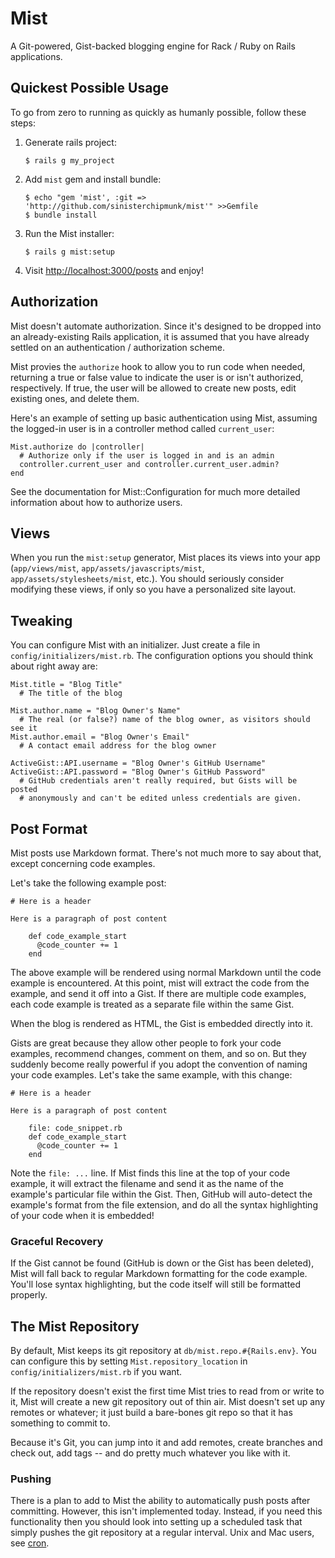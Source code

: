 # Mist

A Git-powered, Gist-backed blogging engine for Rack / Ruby on Rails applications.

## Quickest Possible Usage

To go from zero to running as quickly as humanly possible, follow these steps:

  1. Generate rails project:
  
         $ rails g my_project
         
  2. Add `mist` gem and install bundle:
  
         $ echo "gem 'mist', :git => 'http://github.com/sinisterchipmunk/mist'" >>Gemfile
         $ bundle install
         
  3. Run the Mist installer:
  
         $ rails g mist:setup
         
  4. Visit [http://localhost:3000/posts](http://localhost:3000/posts) and enjoy!
  
## Authorization

Mist doesn't automate authorization. Since it's designed to be dropped into an already-existing Rails application, it is assumed that you have already settled on an authentication / authorization scheme.

Mist provies the `authorize` hook to allow you to run code when needed, returning a true or false value to indicate the user is or isn't authorized, respectively. If true, the user will be allowed to create new posts, edit existing ones, and delete them.

Here's an example of setting up basic authentication using Mist, assuming the logged-in user is in a controller method called `current_user`:

    Mist.authorize do |controller|
      # Authorize only if the user is logged in and is an admin
      controller.current_user and controller.current_user.admin?
    end

See the documentation for Mist::Configuration for much more detailed information about how to authorize users.

## Views

When you run the `mist:setup` generator, Mist places its views into your app (`app/views/mist`, `app/assets/javascripts/mist`, `app/assets/stylesheets/mist`, etc.). You should seriously consider modifying these views, if only so you have a personalized site layout.

## Tweaking

You can configure Mist with an initializer. Just create a file in `config/initializers/mist.rb`. The configuration options you should think about right away are:

    Mist.title = "Blog Title"
      # The title of the blog
      
    Mist.author.name = "Blog Owner's Name"
      # The real (or false?) name of the blog owner, as visitors should see it
    Mist.author.email = "Blog Owner's Email"
      # A contact email address for the blog owner
      
    ActiveGist::API.username = "Blog Owner's GitHub Username"
    ActiveGist::API.password = "Blog Owner's GitHub Password"
      # GitHub credentials aren't really required, but Gists will be posted
      # anonymously and can't be edited unless credentials are given.

## Post Format

Mist posts use Markdown format. There's not much more to say about that, except concerning code examples.

Let's take the following example post:

    # Here is a header
    
    Here is a paragraph of post content
    
        def code_example_start
          @code_counter += 1
        end
    
The above example will be rendered using normal Markdown until the code example is encountered. At this point, mist will extract the code from the example, and send it off into a Gist. If there are multiple code examples, each code example is treated as a separate file within the same Gist.

When the blog is rendered as HTML, the Gist is embedded directly into it.

Gists are great because they allow other people to fork your code examples, recommend changes, comment on them, and so on. But they suddenly become really powerful if you adopt the convention of naming your code examples. Let's take the same example, with this change:

    # Here is a header

    Here is a paragraph of post content

        file: code_snippet.rb
        def code_example_start
          @code_counter += 1
        end
    
Note the `file: ...` line. If Mist finds this line at the top of your code example, it will extract the filename and send it as the name of the example's particular file within the Gist. Then, GitHub will auto-detect the example's format from the file extension, and do all the syntax highlighting of your code when it is embedded!

### Graceful Recovery

If the Gist cannot be found (GitHub is down or the Gist has been deleted), Mist will fall back to regular Markdown formatting for the code example. You'll lose syntax highlighting, but the code itself will still be formatted properly.


## The Mist Repository

By default, Mist keeps its git repository at `db/mist.repo.#{Rails.env}`. You can configure this by setting `Mist.repository_location` in `config/initializers/mist.rb` if you want.

If the repository doesn't exist the first time Mist tries to read from or write to it, Mist will create a new git repository out of thin air. Mist doesn't set up any remotes or whatever; it just build a bare-bones git repo so that it has something to commit to.

Because it's Git, you can jump into it and add remotes, create branches and check out, add tags -- and do pretty much whatever you like with it.

### Pushing

There is a plan to add to Mist the ability to automatically push posts after committing. However, this isn't implemented today. Instead, if you need this functionality then you should look into setting up a scheduled task that simply pushes the git repository at a regular interval. Unix and Mac users, see [cron](https://www.google.com/search?q=cron).